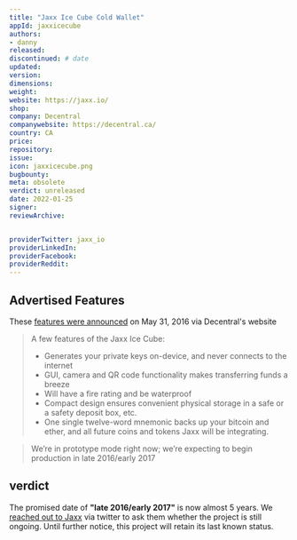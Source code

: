 ```yaml
---
title: "Jaxx Ice Cube Cold Wallet"
appId: jaxxicecube
authors:
- danny
released: 
discontinued: # date
updated: 
version:
dimensions: 
weight: 
website: https://jaxx.io/
shop:
company: Decentral
companywebsite: https://decentral.ca/
country: CA
price: 
repository:
issue:
icon: jaxxicecube.png
bugbounty:
meta: obsolete
verdict: unreleased
date: 2022-01-25
signer:
reviewArchive:


providerTwitter: jaxx_io
providerLinkedIn: 
providerFacebook: 
providerReddit: 
---
```



## Advertised Features

These [features were announced](https://web.archive.org/web/20170608113634/https://decentral.ca/introducing-jaxx-ice-cube/) on May 31, 2016 via Decentral's website

> A few features of the Jaxx Ice Cube:
> 
> - Generates your private keys on-device, and never connects to the internet
> - GUI, camera and QR code functionality makes transferring funds a breeze
> - Will have a fire rating and be waterproof
> - Compact design ensures convenient physical storage in a safe or a safety deposit box, etc.
> - One single twelve-word mnemonic backs up your bitcoin and ether, and all future coins and tokens Jaxx will be integrating.

> We’re in prototype mode right now; we’re expecting to begin production in late 2016/early 2017

## verdict

The promised date of **"late 2016/early 2017"** is now almost 5 years. We [reached out to Jaxx](https://twitter.com/BitcoinWalletz/status/1485819187222450178) via twitter to ask them whether the project is still ongoing. Until further notice, this project will retain its last known status.